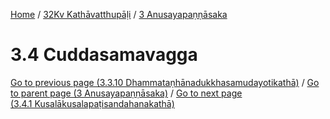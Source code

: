 
[Home](/) / [32Kv Kathāvatthupāḷi](../../32Kv.md) / [3 Anusayapaṇṇāsaka](../3.md)

# 3.4 Cuddasamavagga


[Go to previous page (3.3.10 Dhammataṇhānadukkhasamudayotikathā)](3.3/3.3.10.md) / [Go to parent page (3 Anusayapaṇṇāsaka)](../3.md) / [Go to next page (3.4.1 Kusalākusalapaṭisandahanakathā)](3.4/3.4.1.md)



